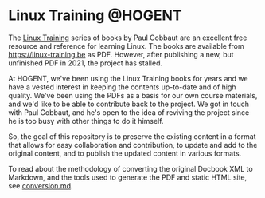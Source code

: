 # Linux Training @HOGENT

The [Linux Training](https://github.com/linuxtraining/lt) series of books by Paul Cobbaut are an excellent free resource and reference for learning Linux. The books are available from <https://linux-training.be> as PDF. However, after publishing a new, but unfinished PDF in 2021, the project has stalled.

At HOGENT, we've been using the Linux Training books for years and we have a vested interest in keeping the contents up-to-date and of high quality. We've been using the PDFs as a basis for our own course materials, and we'd like to be able to contribute back to the project. We got in touch with Paul Cobbaut, and he's open to the idea of reviving the project since he is too busy with other things to do it himself.

So, the goal of this repository is to preserve the existing content in a format that allows for easy collaboration and contribution, to update and add to the original content, and to publish the updated content in various formats.

To read about the methodology of converting the original Docbook XML to Markdown, and the tools used to generate the PDF and static HTML site, see [conversion.md](conversion.md).

